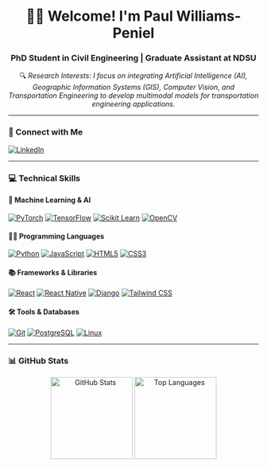 <h1 align="center">👋🏽 Welcome! I'm Paul Williams-Peniel </h1>
<h3 align="center">PhD Student in Civil Engineering | Graduate Assistant at NDSU</h3>

<p align="center">
  🔍 <em>Research Interests: I focus on integrating Artificial Intelligence (AI), Geographic Information Systems (GIS), Computer Vision, and Transportation Engineering to develop multimodal models for transportation engineering applications.</em>  
</p>

---

### 🔗 Connect with Me
<p>
  <a href="https://linkedin.com/in/pwilliamspeniel/" target="_blank">
    <img src="https://img.shields.io/badge/LinkedIn-%230077B5.svg?style=for-the-badge&logo=linkedin&logoColor=white" alt="LinkedIn"/>
  </a>
</p>

---

### 💻 Technical Skills

#### 🧠 Machine Learning & AI  
<p>
  <a href="https://pytorch.org/" target="_blank"><img src="https://img.shields.io/badge/PyTorch-%23EE4C2C.svg?style=for-the-badge&logo=pytorch&logoColor=white" alt="PyTorch" /></a>
  <a href="https://www.tensorflow.org" target="_blank"><img src="https://img.shields.io/badge/TensorFlow-%23FF6F00.svg?style=for-the-badge&logo=tensorflow&logoColor=white" alt="TensorFlow" /></a>
  <a href="https://scikit-learn.org/" target="_blank"><img src="https://img.shields.io/badge/Scikit_Learn-%23F7931E.svg?style=for-the-badge&logo=scikit-learn&logoColor=white" alt="Scikit Learn" /></a>
  <a href="https://opencv.org/" target="_blank"><img src="https://img.shields.io/badge/OpenCV-%235C3EE8.svg?style=for-the-badge&logo=opencv&logoColor=white" alt="OpenCV" /></a>
</p>

#### 👨‍💻 Programming Languages  
<p>
  <a href="https://www.python.org" target="_blank"><img src="https://img.shields.io/badge/Python-%2314354C.svg?style=for-the-badge&logo=python&logoColor=white" alt="Python" /></a>
  <a href="https://developer.mozilla.org/en-US/docs/Web/JavaScript" target="_blank"><img src="https://img.shields.io/badge/JavaScript-%23F7DF1E.svg?style=for-the-badge&logo=javascript&logoColor=black" alt="JavaScript" /></a>
  <a href="https://www.w3.org/html/" target="_blank"><img src="https://img.shields.io/badge/HTML5-%23E34F26.svg?style=for-the-badge&logo=html5&logoColor=white" alt="HTML5" /></a>
  <a href="https://www.w3schools.com/css/" target="_blank"><img src="https://img.shields.io/badge/CSS3-%231572B6.svg?style=for-the-badge&logo=css3&logoColor=white" alt="CSS3" /></a>
</p>

#### 📚 Frameworks & Libraries  
<p>
  <a href="https://reactjs.org/" target="_blank"><img src="https://img.shields.io/badge/React-%2361DAFB.svg?style=for-the-badge&logo=react&logoColor=black" alt="React" /></a>
  <a href="https://reactnative.dev/" target="_blank"><img src="https://img.shields.io/badge/React_Native-%2361DAFB.svg?style=for-the-badge&logo=react&logoColor=black" alt="React Native" /></a>
  <a href="https://www.djangoproject.com/" target="_blank"><img src="https://img.shields.io/badge/Django-%23092E20.svg?style=for-the-badge&logo=django&logoColor=white" alt="Django" /></a>
  <a href="https://tailwindcss.com/" target="_blank"><img src="https://img.shields.io/badge/Tailwind_CSS-%2338B2AC.svg?style=for-the-badge&logo=tailwind-css&logoColor=white" alt="Tailwind CSS" /></a>
</p>

#### 🛠️ Tools & Databases  
<p>
  <a href="https://git-scm.com/" target="_blank"><img src="https://img.shields.io/badge/Git-%23F05033.svg?style=for-the-badge&logo=git&logoColor=white" alt="Git" /></a>
  <a href="https://www.postgresql.org" target="_blank"><img src="https://img.shields.io/badge/PostgreSQL-%23336791.svg?style=for-the-badge&logo=postgresql&logoColor=white" alt="PostgreSQL" /></a>
  <a href="https://www.linux.org/" target="_blank"><img src="https://img.shields.io/badge/Linux-%23FCC624.svg?style=for-the-badge&logo=linux&logoColor=black" alt="Linux" /></a>
</p>

---

### 📊 GitHub Stats  
<div align="center">
  <img src="https://github-readme-stats.vercel.app/api?username=pwilliamspeniel&show_icons=true&locale=en&theme=radical" alt="GitHub Stats" height="165" />
  <img src="https://github-readme-stats.vercel.app/api/top-langs?username=pwilliamspeniel&show_icons=true&locale=en&layout=compact&theme=radical" alt="Top Languages" height="165" />
</div>
